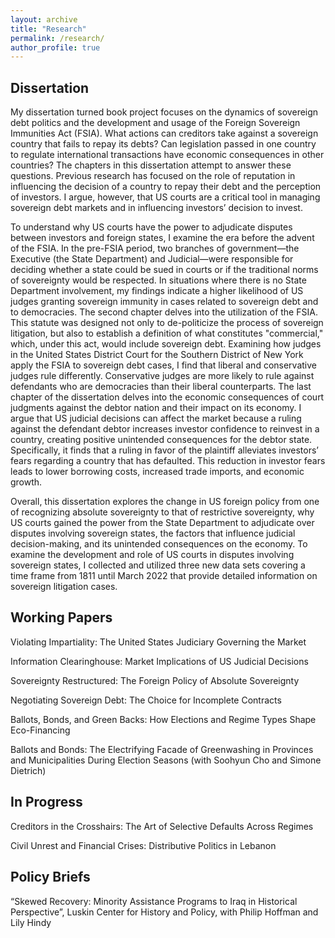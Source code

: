 ```yaml
---
layout: archive
title: "Research"
permalink: /research/
author_profile: true
---
```

 
## Dissertation

My dissertation turned book project focuses on the dynamics of sovereign debt politics and the development and usage of the Foreign Sovereign Immunities Act (FSIA). What actions can creditors take against a sovereign country that fails to repay its debts? Can legislation passed in one country to regulate international transactions have economic consequences in other countries? The chapters in this dissertation attempt to answer these questions. Previous research has focused on the role of reputation in influencing the decision of a country to repay their debt and the perception of investors. I argue, however, that US courts are a critical tool in managing sovereign debt markets and in influencing investors’ decision to invest. 

To understand why US courts have the power to adjudicate disputes between investors and foreign states, I examine the era before the advent of the FSIA. In the pre-FSIA period, two branches of government—the Executive (the State Department) and Judicial—were responsible for deciding whether a state could be sued in courts or if the traditional norms of sovereignty would be respected. In situations where there is no State Department involvement, my findings indicate a higher likelihood of US judges granting sovereign immunity in cases related to sovereign debt and to democracies. The second chapter delves into the utilization of the FSIA. This statute was designed not only to de-politicize the process of sovereign litigation, but also to establish a definition of what constitutes "commercial," which, under this act, would include sovereign debt. Examining how judges in the United States District Court for the Southern District of New York apply the FSIA to sovereign debt cases, I find that liberal and conservative judges rule differently. Conservative judges are more likely to rule against defendants who are democracies than their liberal counterparts. The last chapter of the dissertation delves into the economic consequences of court judgments against the debtor nation and their impact on its economy. I argue that US judicial decisions can affect the market because a ruling against the defendant debtor increases investor confidence to reinvest in a country, creating positive unintended consequences for the debtor state. Specifically, it finds that a ruling in favor of the plaintiff alleviates investors’ fears regarding a country that has defaulted. This reduction in investor fears leads to lower borrowing costs, increased trade imports, and economic growth. 
 
 Overall, this dissertation explores the change in US foreign policy from one of recognizing absolute sovereignty to that of restrictive sovereignty, why US courts gained the power from the State Department to adjudicate over disputes involving sovereign states, the factors that influence judicial decision-making, and its unintended consequences on the economy. To examine the development and role of US courts in disputes involving sovereign states, I collected and utilized three new data sets covering a time frame from 1811 until March 2022 that provide detailed information on sovereign litigation cases. 


  
## Working Papers
  
Violating Impartiality: The United States Judiciary Governing the Market

Information Clearinghouse: Market Implications of US Judicial Decisions
  
Sovereignty Restructured: The Foreign Policy of Absolute Sovereignty
  
Negotiating Sovereign Debt: The Choice for Incomplete Contracts

Ballots, Bonds, and Green Backs: How Elections and Regime Types Shape Eco-Financing

Ballots and Bonds: The Electrifying Facade of Greenwashing in Provinces and Municipalities During Election Seasons (with Soohyun Cho and Simone Dietrich)

  
## In Progress

Creditors in the Crosshairs: The Art of Selective Defaults Across Regimes

Civil Unrest and Financial Crises: Distributive Politics in Lebanon


## Policy Briefs


“Skewed Recovery: Minority Assistance Programs to Iraq in Historical Perspective”, Luskin Center for History and Policy, with Philip Hoffman and Lily Hindy





